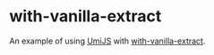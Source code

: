 # with-vanilla-extract

An example of using [UmiJS](https://umijs.org/zh-CN) with [with-vanilla-extract](https://vanilla-extract.style/).
